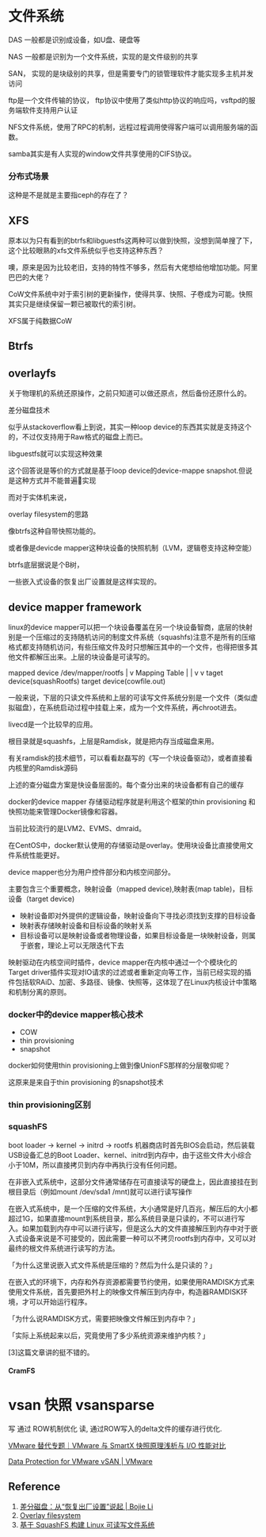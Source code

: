 
# 文件系统

DAS 一般都是识别成设备，如U盘、硬盘等

NAS 一般都是识别为一个文件系统，实现的是文件级别的共享

SAN， 实现的是块级别的共享，但是需要专门的锁管理软件才能实现多主机并发访问

ftp是一个文件传输的协议， ftp协议中使用了类似http协议的响应吗，vsftpd的服务端软件支持用户认证

NFS文件系统，使用了RPC的机制，远程过程调用使得客户端可以调用服务端的函数。

samba其实是有人实现的window文件共享使用的CIFS协议。

### 分布式场景

这种是不是就是主要指ceph的存在了？



## XFS

原本以为只有看到的btrfs和libguestfs这两种可以做到快照，没想到简单搜了下，这个比较眼熟的xfs文件系统似乎也支持这种东西？

噢，原来是因为比较老旧，支持的特性不够多，然后有大佬想给他增加功能。阿里巴巴的大佬？

CoW文件系统中对于索引树的更新操作，使得共享、快照、子卷成为可能。快照其实只是继续保留一颗已被取代的索引树。

XFS属于纯数据CoW

## Btrfs


## overlayfs

关于物理机的系统还原操作，之前只知道可以做还原点，然后备份还原什么的。

差分磁盘技术

似乎从stackoverflow看上到说，其实一种loop device的东西其实就是支持这个的，不过仅支持用于Raw格式的磁盘上而已。

libguestfs就可以实现这种效果

这个回答说是等价的方式就是基于loop device的device-mappe snapshot.但说是这种方式并不能普遍实现

而对于实体机来说，


overlay filesystem的思路

像btrfs这种自带快照功能的。

或者像是devicde mapper这种块设备的快照机制（LVM，逻辑卷支持这种空能）

btrfs底层据说是个B树，

一些嵌入式设备的恢复出厂设置就是这样实现的。

## device mapper framework

linux的device mapper可以把一个块设备覆盖在另一个块设备智商，底层的快射别是一个压缩过的支持随机访问的制度文件系统（squashfs)注意不是所有的压缩格式都支持随机访问，有些压缩文件及时只想解压其中的一个文件，也得把很多其他文件都解压出来。上层的块设备是可读写的。

mapped device 
/dev/mapper/rootfs
|
v
Mapping Table
|       |
v       v
taget device(squashRootfs)      target device(cowfile.out)

一般来说，下层的只读文件系统和上层的可读写文件系统分别是一个文件（类似虚拟磁盘），在系统启动过程中挂载上来，成为一个文件系统，再chroot进去。

livecd是一个比较早的应用。

根目录就是squashfs，上层是Ramdisk，就是把内存当成磁盘来用。

有关ramdisk的技术细节，可以看看赵磊写的《写一个块设备驱动》，或者直接看内核里的Ramdisk源码


上述的查分磁盘方案是快设备层面的。每个查分出来的块设备都有自己的缓存

docker的device mapper 存储驱动程序就是利用这个框架的thin provisioning 和快照功能来管理Docker镜像和容器。

当前比较流行的是LVM2、EVMS、dmraid。

在CentOS中，docker默认使用的存储驱动是overlay。使用块设备比直接使用文件系统性能更好。

device mapper也分为用户控件部分和内核空间部分。

主要包含三个重要概念，映射设备（mapped device),映射表(map table)，目标设备（target device)

* 映射设备即对外提供的逻辑设备，映射设备向下寻找必须找到支撑的目标设备
* 映射表存储映射设备和目标设备的映射关系
* 目标设备可以是映射设备或者物理设备，如果目标设备是一块映射设备，则属于嵌套，理论上可以无限迭代下去

映射驱动在内核空间时插件，device mapper在内核中通过一个个模块化的Target driver插件实现对IO请求的过滤或者重新定向等工作，当前已经实现的插件包括软RAiD、加密、多路径、镜像、快照等，这体现了在Linux内核设计中策略和机制分离的原则。

### docker中的device mapper核心技术

* COW
* thin provisioning
* snapshot

docker如何使用thin provisioning上做到像UnionFS那样的分层敬仰呢？

这原来是来自于thin provisioning 的snapshot技术



### thin provisioning区别

### squashFS 

boot loader -> kernel -> initrd -> rootfs
机器商店时首先BIOS会启动，然后装载USB设备汇总的Boot Loader、kernel、initrd到内存中，由于这些文件大小综合小于10M，所以直接拷贝到内存中再执行没有任何问题。

在非嵌入式系统中，这部分文件通常储存在可直接读写的硬盘上，因此直接挂在到根目录后（例如mount /dev/sda1 /mnt)就可以进行读写操作

在嵌入式系统中，是一个压缩的文件系统，大小通常是好几百兆，解压后的大小都超过1G，如果直接mount到系统目录，那么系统目录是只读的，不可以进行写入。如果加载到内存中可以进行读写，但是这么大的文件直接解压到内存中对于嵌入式设备来说是不可接受的，因此需要一种可以不拷贝rootfs到内存中，又可以对最终的根文件系统进行读写的方法。

「为什么这里说嵌入式文件系统是压缩的？然后为什么是只读的？」

在嵌入式的环境下，内存和外存资源都需要节约使用，如果使用RAMDISK方式来使用文件系统，首先要把外村上的映像文件解压到内存中，构造器RAMDISK环境，才可以开始运行程序。

「为什么说RAMDISK方式，需要把映像文件解压到内存中？」

「实际上系统起来以后，究竟使用了多少系统资源来维护内核？」

[3]这篇文章讲的挺不错的。

#### CramFS




# vsan 快照 vsansparse

写 通过 ROW机制优化
读, 通过ROW写入的delta文件的缓存进行优化.

[VMware 替代专题｜VMware 与 SmartX 快照原理浅析与 I/O 性能对比](https://www.zhihu.com/tardis/zm/art/555072314?source_id=1003)

[Data Protection for VMware vSAN \| VMware](https://core.vmware.com/resource/data-protection-vmware-vsan#sec9839-sub1)

## Reference
1. [差分磁盘：从“恢复出厂设置”说起 \| Bojie Li](https://ring0.me/2014/02/how-factory-reset-works/)
2. [Overlay filesystem](https://www.kernel.org/doc/Documentation/filesystems/overlayfs.txt)
3. [基于 SquashFS 构建 Linux 可读写文件系统](https://www.ibm.com/developerworks/cn/linux/1306_qinzl_squashfs/index.html)